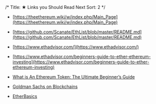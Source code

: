 /*
Title: ★ Links you Should Read Next
Sort: 2
*/

*   [https://theethereum.wiki/w/index.php/Main_Page](https://theethereum.wiki/w/index.php/Main_Page)
*   [https://github.com/Scanate/EthList/blob/master/README.md](https://github.com/Scanate/EthList/blob/master/README.md)

* [https://www.ethadvisor.com/](https://www.ethadvisor.com/)

* [https://www.ethadvisor.com/beginners-guide-to-ether-ethereum-investing](https://www.ethadvisor.com/beginners-guide-to-ether-ethereum-investing)

*  [What is An Ethereum Token: The Ultimate Beginner’s Guide](https://blockgeeks.com/guides/ethereum-token/)

*  [Goldman Sachs on Blockchains](http://www.goldmansachs.com/our-thinking/pages/blockchain/)

*  [EtherBasics](https://etherbasics.com/)
